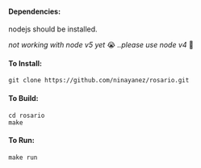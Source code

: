 #### Dependencies:
nodejs should be installed.

_not working with node v5 yet_ :sob: _..please use node v4_ :see_no_evil:

#### To Install:
```
git clone https://github.com/ninayanez/rosario.git
```

#### To Build:
```
cd rosario 
make
```

#### To Run:
```
make run
```

